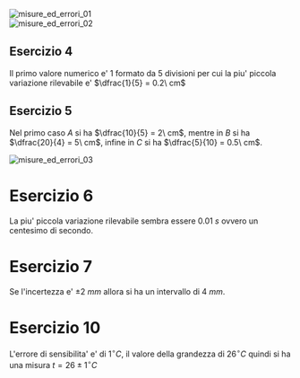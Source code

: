 ![misure_ed_errori_01](https://github.com/dennyb87/phoenomena/assets/7195133/a2ab5d46-e5e7-4972-9db9-992a29203c8b)  
![misure_ed_errori_02](https://github.com/dennyb87/phoenomena/assets/7195133/f6e78030-ef95-4d54-a354-6b864d757381)  

## Esercizio 4  

Il primo valore numerico e' 1 formato da 5 divisioni per cui la piu' piccola variazione rilevabile e' $\dfrac{1}{5} = 0.2\ cm$  

## Esercizio 5  

Nel primo caso $A$ si ha $\dfrac{10}{5} = 2\ cm$, mentre in $B$ si ha $\dfrac{20}{4} = 5\ cm$, infine in $C$ si ha $\dfrac{5}{10} = 0.5\ cm$.  

![misure_ed_errori_03](https://github.com/dennyb87/phoenomena/assets/7195133/1d062e2f-cf2e-4a5a-98d8-87c4bbf89e2b) 

# Esercizio 6  

La piu' piccola variazione rilevabile sembra essere $0.01\ s$ ovvero un centesimo di secondo.  

# Esercizio 7  

Se l'incertezza e' $\pm 2\ mm$ allora si ha un intervallo di $4\ mm$.  

# Esercizio 10  

L'errore di sensibilita' e' di $1^\circ C$, il valore della grandezza di $26^\circ C$ quindi si ha una misura $t = 26\pm 1^\circ C$  

